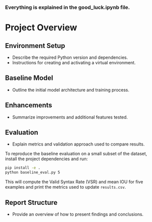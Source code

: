 
### Everything is explained in the good_luck.ipynb file.


# Project Overview


## Environment Setup
- Describe the required Python version and dependencies.
- Instructions for creating and activating a virtual environment.

## Baseline Model
- Outline the initial model architecture and training process.

## Enhancements
- Summarize improvements and additional features tested.

## Evaluation
- Explain metrics and validation approach used to compare results.

To reproduce the baseline evaluation on a small subset of the dataset, install
the project dependencies and run:

```bash
pip install -e .
python baseline_eval.py 5
```

This will compute the Valid Syntax Rate (VSR) and mean IOU for five examples and
print the metrics used to update `results.csv`.

## Report Structure
- Provide an overview of how to present findings and conclusions.

